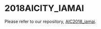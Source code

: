 # 2018AICITY_IAMAI

Please refer to our repository, [AIC2018_iamai](https://github.com/cw1204772/AIC2018_iamai "AIC2018_iamai").

